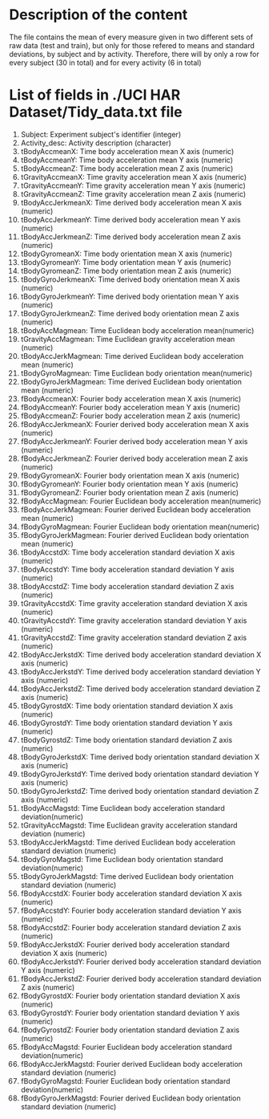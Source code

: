 # Description of the content

The file contains the mean of every measure given in two different sets of raw data (test and train), but only for those refered to means and standard deviations, by subject and by activity.
Therefore, there will by only a row for every subject (30 in total) and for every activity (6 in total)

# List of fields in  ./UCI HAR Dataset/Tidy_data.txt file

1. Subject: Experiment subject's identifier (integer)
2. Activity_desc: Activity description (character)
3. tBodyAccmeanX: Time body acceleration mean X axis (numeric)
4. tBodyAccmeanY: Time body acceleration mean Y axis (numeric)
5. tBodyAccmeanZ: Time body acceleration mean Z axis (numeric)
6. tGravityAccmeanX: Time gravity acceleration mean X axis (numeric)
7. tGravityAccmeanY: Time gravity acceleration mean Y axis (numeric)
8. tGravityAccmeanZ: Time gravity acceleration mean Z axis (numeric)
9. tBodyAccJerkmeanX: Time derived body acceleration mean X axis (numeric)
10. tBodyAccJerkmeanY: Time derived body acceleration mean Y axis (numeric)
11. tBodyAccJerkmeanZ: Time derived body acceleration mean Z axis (numeric)
12. tBodyGyromeanX: Time body orientation mean X axis (numeric)
13. tBodyGyromeanY: Time body orientation mean Y axis (numeric)
14. tBodyGyromeanZ: Time body orientation mean Z axis (numeric)
15. tBodyGyroJerkmeanX: Time derived body orientation mean X axis (numeric)
16. tBodyGyroJerkmeanY: Time derived body orientation mean Y axis (numeric)
17. tBodyGyroJerkmeanZ: Time derived body orientation mean Z axis (numeric)
18. tBodyAccMagmean: Time Euclidean body acceleration mean(numeric)
19. tGravityAccMagmean: Time Euclidean gravity acceleration mean (numeric)
20. tBodyAccJerkMagmean: Time derived Euclidean body acceleration mean (numeric)
21. tBodyGyroMagmean: Time Euclidean body orientation mean(numeric)
22. tBodyGyroJerkMagmean: Time derived Euclidean body orientation mean (numeric)
23. fBodyAccmeanX: Fourier body acceleration mean X axis (numeric)
24. fBodyAccmeanY: Fourier body acceleration mean Y axis (numeric)
25. fBodyAccmeanZ: Fourier body acceleration mean Z axis (numeric)
26. fBodyAccJerkmeanX: Fourier derived body acceleration mean X axis (numeric)
27. fBodyAccJerkmeanY: Fourier derived body acceleration mean Y axis (numeric)
28. fBodyAccJerkmeanZ: Fourier derived body acceleration mean Z axis (numeric)
29. fBodyGyromeanX: Fourier body orientation mean X axis (numeric)
30. fBodyGyromeanY: Fourier body orientation mean Y axis (numeric)
31. fBodyGyromeanZ: Fourier body orientation mean Z axis (numeric)
32. fBodyAccMagmean: Fourier Euclidean body acceleration mean(numeric)
33. fBodyAccJerkMagmean: Fourier derived Euclidean body acceleration mean (numeric)
34. fBodyGyroMagmean: Fourier Euclidean body orientation mean(numeric)
35. fBodyGyroJerkMagmean: Fourier derived Euclidean body orientation mean (numeric)
36. tBodyAccstdX: Time body acceleration standard deviation X axis (numeric)                     
37. tBodyAccstdY: Time body acceleration standard deviation Y axis (numeric)                     
38. tBodyAccstdZ: Time body acceleration standard deviation Z axis (numeric)                     
39. tGravityAccstdX: Time gravity acceleration standard deviation X axis (numeric)                  
40. tGravityAccstdY: Time gravity acceleration standard deviation Y axis (numeric)                  
41. tGravityAccstdZ: Time gravity acceleration standard deviation Z axis (numeric)                  
42. tBodyAccJerkstdX: Time derived body acceleration standard deviation X axis (numeric)             
43. tBodyAccJerkstdY: Time derived body acceleration standard deviation Y axis (numeric)             
44. tBodyAccJerkstdZ: Time derived body acceleration standard deviation Z axis (numeric)             
45. tBodyGyrostdX: Time body orientation standard deviation X axis (numeric)                      
46. tBodyGyrostdY: Time body orientation standard deviation Y axis (numeric)                      
47. tBodyGyrostdZ: Time body orientation standard deviation Z axis (numeric)                      
48. tBodyGyroJerkstdX: Time derived body orientation standard deviation X axis (numeric)              
49. tBodyGyroJerkstdY: Time derived body orientation standard deviation Y axis (numeric)              
50. tBodyGyroJerkstdZ: Time derived body orientation standard deviation Z axis (numeric)              
51. tBodyAccMagstd: Time Euclidean body acceleration standard deviation(numeric)                   
52. tGravityAccMagstd: Time Euclidean gravity acceleration standard deviation (numeric)               
53. tBodyAccJerkMagstd: Time derived Euclidean body acceleration standard deviation (numeric)          
54. tBodyGyroMagstd: Time Euclidean body orientation standard deviation(numeric)                    
55. tBodyGyroJerkMagstd: Time derived Euclidean body orientation standard deviation (numeric)
56. fBodyAccstdX: Fourier body acceleration standard deviation X axis (numeric)                  
57. fBodyAccstdY: Fourier body acceleration standard deviation Y axis (numeric)                  
58. fBodyAccstdZ: Fourier body acceleration standard deviation Z axis (numeric)                  
59. fBodyAccJerkstdX: Fourier derived body acceleration standard deviation X axis (numeric)          
60. fBodyAccJerkstdY: Fourier derived body acceleration standard deviation Y axis (numeric)          
61. fBodyAccJerkstdZ: Fourier derived body acceleration standard deviation Z axis (numeric)          
62. fBodyGyrostdX: Fourier body orientation standard deviation X axis (numeric)                   
63. fBodyGyrostdY: Fourier body orientation standard deviation Y axis (numeric)                   
64. fBodyGyrostdZ: Fourier body orientation standard deviation Z axis (numeric)                   
65. fBodyAccMagstd: Fourier Euclidean body acceleration standard deviation(numeric)                
66. fBodyAccJerkMagstd: Fourier derived Euclidean body acceleration standard deviation (numeric)       
67. fBodyGyroMagstd: Fourier Euclidean body orientation standard deviation(numeric)                    
68. fBodyGyroJerkMagstd: Fourier derived Euclidean body orientation standard deviation (numeric)     
